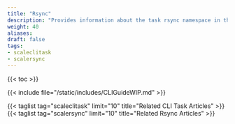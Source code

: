 ```yaml
---
title: "Rsync"
description: "Provides information about the task rsync namespace in the TrueNAS CLI. Includes command syntax and common commands."
weight: 40
aliases:
draft: false
tags:
- scaleclitask
- scalersync
---
```


{{< toc >}}

{{< include file="/static/includes/CLIGuideWIP.md" >}}

{{< taglist tag="scaleclitask" limit="10" title="Related CLI Task Articles" >}}
{{< taglist tag="scalersync" limit="10" title="Related Rsync Articles" >}}
